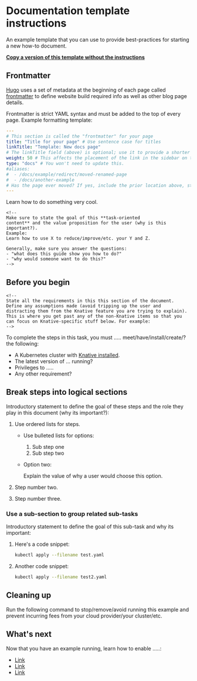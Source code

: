 # Documentation template instructions

An example template that you can use to provide best-practices for starting a new how-to document.

[**Copy a version of this template without the instructions**](#copy-the-template)

## Frontmatter

[Hugo](https://gohugo.io/) uses a set of metadata at the beginning of each page
called [frontmatter](https://gohugo.io/content-management/front-matter/)
to define website build required info as well as other blog page details.

Frontmatter is strict YAML syntax and must be added to the top of every
page. Example formatting template:

```yaml
---
# This section is called the "frontmatter" for your page
title: "Title for your page" # Use sentence case for titles
linkTitle: "Template: New docs page"
# The linkTitle field (above) is optional; use it to provide a shorter link if your page title is very long
weight: 50 # This affects the placement of the link in the sidebar on the left. Pages are ordered from top to bottom by weight, lowest to highest.
type: "docs" # You won't need to update this.
#aliases:
#  - /docs/example/redirect/moved-renamed-page
#  - /docs/another-example
# Has the page ever moved? If yes, include the prior location above, starting with path from the site root (for example /docs/, /blog/, or /community/). The old URL will redirect to this new file. For a new pages, "aliases" are not required.
---
```

Learn how to do something very cool. 

```
<!--
Make sure to state the goal of this **task-oriented
content** and the value proposition for the user (why is this important?).
Example:
Learn how to use X to reduce/improve/etc. your Y and Z.

Generally, make sure you answer the questions: 
- "what does this guide show you how to do?" 
- "why would someone want to do this?"
-->
```

## Before you begin
```
<!--
State all the requirements in this this section of the document. 
Define any assumptions made (avoid tripping up the user and distracting them from the Knative feature you are trying to explain).
This is where you get past any of the non-Knative items so that you can focus on Knative-specific stuff below. For example:
-->
```
To complete the steps in this task, you must ..... meet/have/install/create/? the following:

- A Kubernetes cluster with [Knative installed](./docs/install/README.md). 
  <!-- Make sue to use relative links. -->
- The latest version of ... running?
- Privileges to .....
- Any other requirement?

## Break steps into logical sections
<!--
Avoid nesting headings directly on top of each other without text/explanation/context inbetween.
-->

Introductory statement to define the goal of these steps and the role they play in this document (why its important?):

1. Use ordered lists for steps.

    * Use bulleted lists for options:

       1. Sub step one
       1. Sub step two

    * Option two:

       Explain the value of why a user would choose this option.

1. Step number two.

1. Step number three.

### Use a sub-section to group related sub-tasks
<!--
Avoid nesting headings directly on top of each other without text/explanation/context inbetween.
-->

Introductory statement to define the goal of this sub-task and why its important:

<!--
Put code into code blocks.
-->

1. Here's a code snippet:
   <!-- Use spaces and not tabs to indent code blocks, and leave one blank line before and after the block. -->
   ```bash
   kubectl apply --filename test.yaml
   ```
1. Another code snippet:

   ```bash
   kubectl apply --filename test2.yaml
   ```

## Cleaning up
<!--
If this "how-to" guide installs a sample application, creates and runs resources that might cost unnecessary fees, you should show the user how to delete or remove.
-->

Run the following command to stop/remove/avoid running this example and prevent incurring fees from your cloud provider/your cluster/etc.

## What's next
<!--
Link to relevant topics, if applicable. Once someone has
completed these steps, what might they want to do next?
Remember to keep it focused and targeted, too many links are not as useful.
-->

Now that you have an example running, learn how to enable .....:

- [Link](./serving/example.md) <!-- Always use relative links if linking to a page within the Docs repo. -->
- [Link](./eventing/example.md)
- [Link](./search-example.md)
